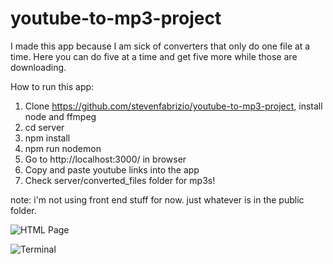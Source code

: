 # youtube-to-mp3-project
I made this app because I am sick of converters that only do one file at a time. Here you can do five at a time and get five more while those are downloading.

How to run this app:

1. Clone https://github.com/stevenfabrizio/youtube-to-mp3-project, install node and ffmpeg
2. cd server
3. npm install
4. npm run nodemon
5. Go to http://localhost:3000/ in browser
6. Copy and paste youtube links into the app
7. Check server/converted_files folder for mp3s!

note: i'm not using front end stuff for now. just whatever is in the public folder.

![](https://cdn.discordapp.com/attachments/840740146176851979/966253883615748136/unknown.png "HTML Page")

![](https://cdn.discordapp.com/attachments/840740146176851979/966255497936244776/unknown.png "Terminal")